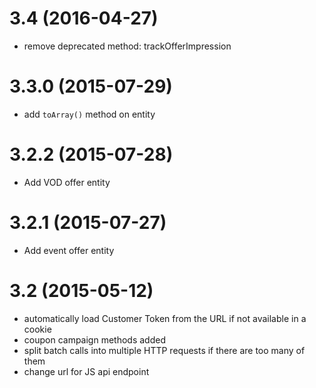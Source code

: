 3.4 (2016-04-27)
================
* remove deprecated method: trackOfferImpression

3.3.0 (2015-07-29)
==================
* add `toArray()` method on entity

3.2.2 (2015-07-28)
==================
* Add VOD offer entity

3.2.1 (2015-07-27)
==================
* Add event offer entity

3.2 (2015-05-12)
================

* automatically load Customer Token from the URL if not available in a cookie
* coupon campaign methods added
* split batch calls into multiple HTTP requests if there are too many of them
* change url for JS api endpoint
